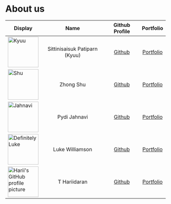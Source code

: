 # About us

Display | Name | Github Profile | Portfolio
--------|:----:|:--------------:|:---------:
<img src="https://files.catbox.moe/m34fwn.png" width=96 alt="Kyuu" /> | Sittinisaisuk Patiparn (Kyuu) | [Github](https://github.com/kagiura) | [Portfolio](docs/team/kagiura.md)
<img src="" width=96 alt="Shu" /> | Zhong Shu | [Github](https://github.com/shuu4/) | [Portfolio](docs/team/shuu4.md)
<img src="" width=96 alt="Jahnavi" /> | Pydi Jahnavi | [Github](https://github.com/pjahn31) | [Portfolio](docs/team/pjahn31.md)
<img src="https://static.wikia.nocookie.net/meme-cats/images/c/ca/El_Gato_Original.png/revision/latest?cb=20240125003752" width=96 alt="Definitely Luke" /> | Luke Williamson | [Github](https://github.com/gitHST) | [Portfolio](docs/team/githst.md)
<img src="https://github.com/vegetablestabber.png" width=96 alt="Harii's GitHub profile picture" /> | T Hariidaran | [Github](https://github.com/vegetablestabber) | [Portfolio](https://www.linkedin.com/in/hariidaran/)
